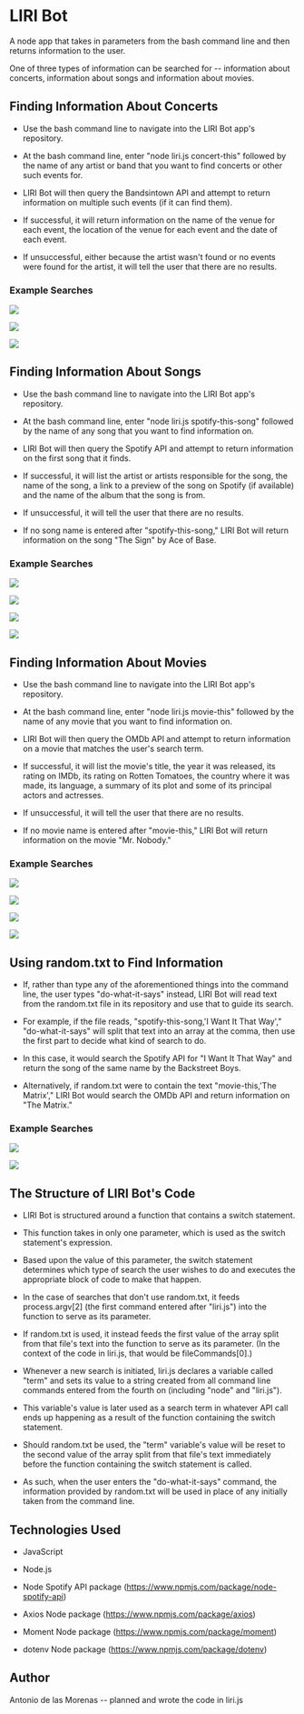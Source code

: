 # LIRI Bot

A node app that takes in parameters from the bash command line and then returns information to the user.

One of three types of information can be searched for -- information about concerts, information about songs and information about movies.

## Finding Information About Concerts

* Use the bash command line to navigate into the LIRI Bot app's repository.

* At the bash command line, enter "node liri.js concert-this" followed by the name of any artist or band that you want to find concerts or other such events for.

* LIRI Bot will then query the Bandsintown API and attempt to return information on multiple such events (if it can find them).

* If successful, it will return information on the name of the venue for each event, the location of the venue for each event and the date of each event.

* If unsuccessful, either because the artist wasn't found or no events were found for the artist, it will tell the user that there are no results.

### Example Searches

![](/assets/images/concert-search-1.gif)

![](/assets/images/concert-search-2.gif)

![](/assets/images/concert-search-3.gif)

## Finding Information About Songs

* Use the bash command line to navigate into the LIRI Bot app's repository.

* At the bash command line, enter "node liri.js spotify-this-song" followed by the name of any song that you want to find information on.

* LIRI Bot will then query the Spotify API and attempt to return information on the first song that it finds.

* If successful, it will list the artist or artists responsible for the song, the name of the song, a link to a preview of the song on Spotify (if available) and the name of the album that the song is from.

* If unsuccessful, it will tell the user that there are no results.

* If no song name is entered after "spotify-this-song," LIRI Bot will return information on the song "The Sign" by Ace of Base.

### Example Searches

![](/assets/images/spotify-search-1.gif)

![](/assets/images/spotify-search-2.gif)

![](/assets/images/spotify-search-3.gif)

![](/assets/images/spotify-search-4.gif)

## Finding Information About Movies

* Use the bash command line to navigate into the LIRI Bot app's repository.

* At the bash command line, enter "node liri.js movie-this" followed by the name of any movie that you want to find information on.

* LIRI Bot will then query the OMDb API and attempt to return information on a movie that matches the user's search term.

* If successful, it will list the movie's title, the year it was released, its rating on IMDb, its rating on Rotten Tomatoes, the country where it was made, its language, a summary of its plot and some of its principal actors and actresses.

* If unsuccessful, it will tell the user that there are no results.

* If no movie name is entered after "movie-this," LIRI Bot will return information on the movie "Mr. Nobody."

### Example Searches

![](/assets/images/movie-search-1.gif)

![](/assets/images/movie-search-2.gif)

![](/assets/images/movie-search-3.gif)

![](/assets/images/movie-search-4.gif)

## Using random.txt to Find Information

* If, rather than type any of the aforementioned things into the command line, the user types "do-what-it-says" instead, LIRI Bot will read text from the random.txt file in its repository and use that to guide its search.

* For example, if the file reads, "spotify-this-song,'I Want It That Way'," "do-what-it-says" will split that text into an array at the comma, then use the first part to decide what kind of search to do.

* In this case, it would search the Spotify API for "I Want It That Way" and return the song of the same name by the Backstreet Boys.

* Alternatively, if random.txt were to contain the text "movie-this,'The Matrix'," LIRI Bot would search the OMDb API and return information on "The Matrix."

### Example Searches

![](/assets/images/do-it-1.gif)

![](/assets/images/do-it-1.png)

## The Structure of LIRI Bot's Code

* LIRI Bot is structured around a function that contains a switch statement.

* This function takes in only one parameter, which is used as the switch statement's expression.

* Based upon the value of this parameter, the switch statement determines which type of search the user wishes to do and executes the appropriate block of code to make that happen.

* In the case of searches that don't use random.txt, it feeds process.argv[2] (the first command entered after "liri.js") into the function to serve as its parameter.

* If random.txt is used, it instead feeds the first value of the array split from that file's text into the function to serve as its parameter. (In the context of the code in liri.js, that would be fileCommands[0].)

* Whenever a new search is initiated, liri.js declares a variable called "term" and sets its value to a string created from all command line commands entered from the fourth on (including "node" and "liri.js").

* This variable's value is later used as a search term in whatever API call ends up happening as a result of the function containing the switch statement.

* Should random.txt be used, the "term" variable's value will be reset to the second value of the array split from that file's text immediately before the function containing the switch statement is called.

* As such, when the user enters the "do-what-it-says" command, the information provided by random.txt will be used in place of any initially taken from the command line.

## Technologies Used

* JavaScript

* Node.js

* Node Spotify API package (https://www.npmjs.com/package/node-spotify-api)

* Axios Node package (https://www.npmjs.com/package/axios)

* Moment Node package (https://www.npmjs.com/package/moment)

* dotenv Node package (https://www.npmjs.com/package/dotenv)

## Author

Antonio de las Morenas -- planned and wrote the code in liri.js